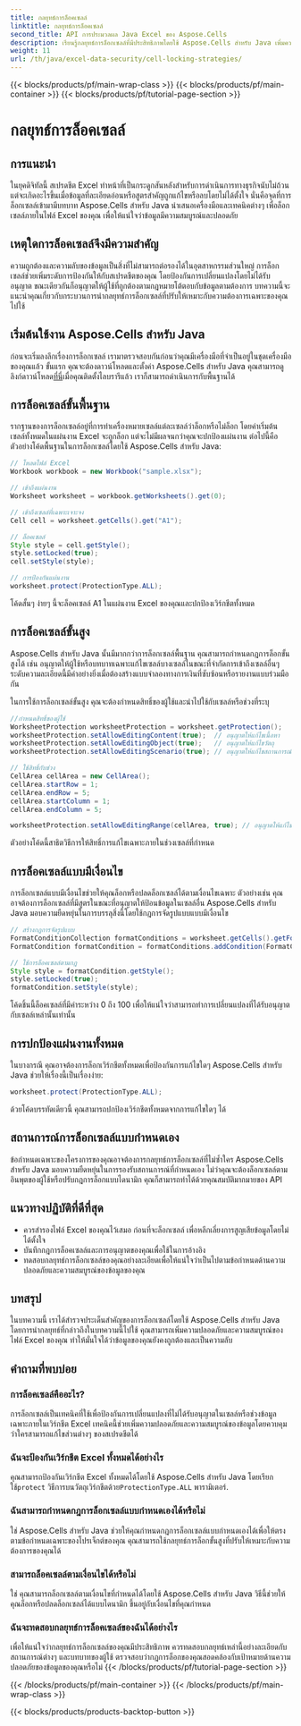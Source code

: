 ```yaml
---
title: กลยุทธ์การล็อคเซลล์
linktitle: กลยุทธ์การล็อคเซลล์
second_title: API การประมวลผล Java Excel ของ Aspose.Cells
description: เรียนรู้กลยุทธ์การล็อกเซลล์ที่มีประสิทธิภาพโดยใช้ Aspose.Cells สำหรับ Java เพิ่มความปลอดภัยและความสมบูรณ์ของข้อมูลในไฟล์ Excel ด้วยคำแนะนำทีละขั้นตอน
weight: 11
url: /th/java/excel-data-security/cell-locking-strategies/
---
```


{{< blocks/products/pf/main-wrap-class >}}
{{< blocks/products/pf/main-container >}}
{{< blocks/products/pf/tutorial-page-section >}}

# กลยุทธ์การล็อคเซลล์


## การแนะนำ

ในยุคดิจิทัลนี้ สเปรดชีต Excel ทำหน้าที่เป็นกระดูกสันหลังสำหรับการดำเนินการทางธุรกิจนับไม่ถ้วน แต่จะเกิดอะไรขึ้นเมื่อข้อมูลที่ละเอียดอ่อนหรือสูตรสำคัญถูกแก้ไขหรือลบโดยไม่ได้ตั้งใจ นั่นคือจุดที่การล็อกเซลล์เข้ามามีบทบาท Aspose.Cells สำหรับ Java นำเสนอเครื่องมือและเทคนิคต่างๆ เพื่อล็อกเซลล์ภายในไฟล์ Excel ของคุณ เพื่อให้แน่ใจว่าข้อมูลมีความสมบูรณ์และปลอดภัย

## เหตุใดการล็อคเซลล์จึงมีความสำคัญ

ความถูกต้องและความลับของข้อมูลเป็นสิ่งที่ไม่สามารถต่อรองได้ในอุตสาหกรรมส่วนใหญ่ การล็อกเซลล์ช่วยเพิ่มระดับการป้องกันให้กับสเปรดชีตของคุณ โดยป้องกันการเปลี่ยนแปลงโดยไม่ได้รับอนุญาต ขณะเดียวกันก็อนุญาตให้ผู้ใช้ที่ถูกต้องตามกฎหมายโต้ตอบกับข้อมูลตามต้องการ บทความนี้จะแนะนำคุณเกี่ยวกับกระบวนการนำกลยุทธ์การล็อกเซลล์ที่ปรับให้เหมาะกับความต้องการเฉพาะของคุณไปใช้

## เริ่มต้นใช้งาน Aspose.Cells สำหรับ Java

 ก่อนจะเริ่มลงลึกเรื่องการล็อกเซลล์ เรามาตรวจสอบกันก่อนว่าคุณมีเครื่องมือที่จำเป็นอยู่ในชุดเครื่องมือของคุณแล้ว ขั้นแรก คุณจะต้องดาวน์โหลดและตั้งค่า Aspose.Cells สำหรับ Java คุณสามารถดูลิงก์ดาวน์โหลด[ที่นี่](https://releases.aspose.com/cells/java/)เมื่อคุณติดตั้งไลบรารีแล้ว เราก็สามารถดำเนินการกับพื้นฐานได้

## การล็อคเซลล์ขั้นพื้นฐาน

รากฐานของการล็อกเซลล์อยู่ที่การทำเครื่องหมายเซลล์แต่ละเซลล์ว่าล็อกหรือไม่ล็อก โดยค่าเริ่มต้น เซลล์ทั้งหมดในแผ่นงาน Excel จะถูกล็อก แต่จะไม่มีผลจนกว่าคุณจะปกป้องแผ่นงาน ต่อไปนี้คือตัวอย่างโค้ดพื้นฐานในการล็อกเซลล์โดยใช้ Aspose.Cells สำหรับ Java:

```java
// โหลดไฟล์ Excel
Workbook workbook = new Workbook("sample.xlsx");

// เข้าถึงแผ่นงาน
Worksheet worksheet = workbook.getWorksheets().get(0);

// เข้าถึงเซลล์ที่เฉพาะเจาะจง
Cell cell = worksheet.getCells().get("A1");

// ล็อคเซลล์
Style style = cell.getStyle();
style.setLocked(true);
cell.setStyle(style);

// การป้องกันแผ่นงาน
worksheet.protect(ProtectionType.ALL);
```

โค้ดสั้นๆ ง่ายๆ นี้จะล็อคเซลล์ A1 ในแผ่นงาน Excel ของคุณและปกป้องเวิร์กชีตทั้งหมด

## การล็อคเซลล์ขั้นสูง

Aspose.Cells สำหรับ Java นั้นมีมากกว่าการล็อกเซลล์พื้นฐาน คุณสามารถกำหนดกฎการล็อกขั้นสูงได้ เช่น อนุญาตให้ผู้ใช้หรือบทบาทเฉพาะแก้ไขเซลล์บางเซลล์ในขณะที่จำกัดการเข้าถึงเซลล์อื่นๆ ระดับความละเอียดนี้มีค่าอย่างยิ่งเมื่อต้องสร้างแบบจำลองทางการเงินที่ซับซ้อนหรือรายงานแบบร่วมมือกัน

ในการใช้การล็อกเซลล์ขั้นสูง คุณจะต้องกำหนดสิทธิ์ของผู้ใช้และนำไปใช้กับเซลล์หรือช่วงที่ระบุ

```java
//กำหนดสิทธิ์ของผู้ใช้
WorksheetProtection worksheetProtection = worksheet.getProtection();
worksheetProtection.setAllowEditingContent(true);  // อนุญาตให้แก้ไขเนื้อหา
worksheetProtection.setAllowEditingObject(true);   // อนุญาตให้แก้ไขวัตถุ
worksheetProtection.setAllowEditingScenario(true); // อนุญาตให้แก้ไขสถานการณ์

// ใช้สิทธิ์กับช่วง
CellArea cellArea = new CellArea();
cellArea.startRow = 1;
cellArea.endRow = 5;
cellArea.startColumn = 1;
cellArea.endColumn = 5;

worksheetProtection.setAllowEditingRange(cellArea, true); // อนุญาตให้แก้ไขช่วงที่กำหนด
```

ตัวอย่างโค้ดนี้สาธิตวิธีการให้สิทธิ์การแก้ไขเฉพาะภายในช่วงเซลล์ที่กำหนด

## การล็อคเซลล์แบบมีเงื่อนไข

การล็อกเซลล์แบบมีเงื่อนไขช่วยให้คุณล็อกหรือปลดล็อกเซลล์ได้ตามเงื่อนไขเฉพาะ ตัวอย่างเช่น คุณอาจต้องการล็อกเซลล์ที่มีสูตรในขณะที่อนุญาตให้ป้อนข้อมูลในเซลล์อื่น Aspose.Cells สำหรับ Java มอบความยืดหยุ่นในการบรรลุสิ่งนี้โดยใช้กฎการจัดรูปแบบแบบมีเงื่อนไข

```java
// สร้างกฎการจัดรูปแบบ
FormatConditionCollection formatConditions = worksheet.getCells().getFormatConditions();
FormatCondition formatCondition = formatConditions.addCondition(FormatConditionType.CELL_VALUE, OperatorType.BETWEEN, "0", "100");

// ใช้การล็อคเซลล์ตามกฎ
Style style = formatCondition.getStyle();
style.setLocked(true);
formatCondition.setStyle(style);
```

โค้ดชิ้นนี้ล็อคเซลล์ที่มีค่าระหว่าง 0 ถึง 100 เพื่อให้แน่ใจว่าสามารถทำการเปลี่ยนแปลงที่ได้รับอนุญาตกับเซลล์เหล่านั้นเท่านั้น

## การปกป้องแผ่นงานทั้งหมด

ในบางกรณี คุณอาจต้องการล็อกเวิร์กชีตทั้งหมดเพื่อป้องกันการแก้ไขใดๆ Aspose.Cells สำหรับ Java ช่วยให้เรื่องนี้เป็นเรื่องง่าย:

```java
worksheet.protect(ProtectionType.ALL);
```

ด้วยโค้ดบรรทัดเดียวนี้ คุณสามารถปกป้องเวิร์กชีตทั้งหมดจากการแก้ไขใดๆ ได้

## สถานการณ์การล็อกเซลล์แบบกำหนดเอง

ข้อกำหนดเฉพาะของโครงการของคุณอาจต้องการกลยุทธ์การล็อกเซลล์ที่ไม่ซ้ำใคร Aspose.Cells สำหรับ Java มอบความยืดหยุ่นในการรองรับสถานการณ์ที่กำหนดเอง ไม่ว่าคุณจะต้องล็อกเซลล์ตามอินพุตของผู้ใช้หรือปรับกฎการล็อกแบบไดนามิก คุณก็สามารถทำได้ด้วยคุณสมบัติมากมายของ API

## แนวทางปฏิบัติที่ดีที่สุด

- ควรสำรองไฟล์ Excel ของคุณไว้เสมอ ก่อนที่จะล็อกเซลล์ เพื่อหลีกเลี่ยงการสูญเสียข้อมูลโดยไม่ได้ตั้งใจ
- บันทึกกฎการล็อคเซลล์และการอนุญาตของคุณเพื่อใช้ในการอ้างอิง
- ทดสอบกลยุทธ์การล็อกเซลล์ของคุณอย่างละเอียดเพื่อให้แน่ใจว่าเป็นไปตามข้อกำหนดด้านความปลอดภัยและความสมบูรณ์ของข้อมูลของคุณ

## บทสรุป

ในบทความนี้ เราได้สำรวจประเด็นสำคัญของการล็อกเซลล์โดยใช้ Aspose.Cells สำหรับ Java โดยการนำกลยุทธ์ที่กล่าวถึงในบทความนี้ไปใช้ คุณสามารถเพิ่มความปลอดภัยและความสมบูรณ์ของไฟล์ Excel ของคุณ ทำให้มั่นใจได้ว่าข้อมูลของคุณยังคงถูกต้องและเป็นความลับ

## คำถามที่พบบ่อย

### การล็อคเซลล์คืออะไร?

การล็อกเซลล์เป็นเทคนิคที่ใช้เพื่อป้องกันการเปลี่ยนแปลงที่ไม่ได้รับอนุญาตในเซลล์หรือช่วงข้อมูลเฉพาะภายในเวิร์กชีต Excel เทคนิคนี้ช่วยเพิ่มความปลอดภัยและความสมบูรณ์ของข้อมูลโดยควบคุมว่าใครสามารถแก้ไขส่วนต่างๆ ของสเปรดชีตได้

### ฉันจะป้องกันเวิร์กชีต Excel ทั้งหมดได้อย่างไร

 คุณสามารถป้องกันเวิร์กชีต Excel ทั้งหมดได้โดยใช้ Aspose.Cells สำหรับ Java โดยเรียกใช้`protect` วิธีการบนวัตถุเวิร์กชีตด้วย`ProtectionType.ALL` พารามิเตอร์.

### ฉันสามารถกำหนดกฎการล็อกเซลล์แบบกำหนดเองได้หรือไม่

ใช่ Aspose.Cells สำหรับ Java ช่วยให้คุณกำหนดกฎการล็อกเซลล์แบบกำหนดเองได้เพื่อให้ตรงตามข้อกำหนดเฉพาะของโปรเจ็กต์ของคุณ คุณสามารถใช้กลยุทธ์การล็อกขั้นสูงที่ปรับให้เหมาะกับความต้องการของคุณได้

### สามารถล็อคเซลล์ตามเงื่อนไขได้หรือไม่

ใช่ คุณสามารถล็อกเซลล์ตามเงื่อนไขที่กำหนดได้โดยใช้ Aspose.Cells สำหรับ Java วิธีนี้ช่วยให้คุณล็อกหรือปลดล็อกเซลล์ได้แบบไดนามิก ขึ้นอยู่กับเงื่อนไขที่คุณกำหนด

### ฉันจะทดสอบกลยุทธ์การล็อคเซลล์ของฉันได้อย่างไร

เพื่อให้แน่ใจว่ากลยุทธ์การล็อกเซลล์ของคุณมีประสิทธิภาพ ควรทดสอบกลยุทธ์เหล่านี้อย่างละเอียดกับสถานการณ์ต่างๆ และบทบาทของผู้ใช้ ตรวจสอบว่ากฎการล็อกของคุณสอดคล้องกับเป้าหมายด้านความปลอดภัยของข้อมูลของคุณหรือไม่
{{< /blocks/products/pf/tutorial-page-section >}}

{{< /blocks/products/pf/main-container >}}
{{< /blocks/products/pf/main-wrap-class >}}

{{< blocks/products/products-backtop-button >}}
